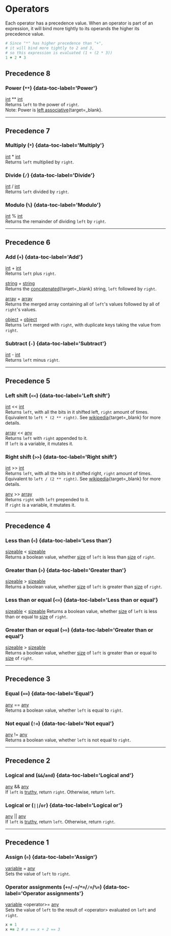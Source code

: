 # Operators

Each operator has a precedence value. When an operator is part of an expression, it will bind more tightly to its operands the higher its precedence value.
```ruby title="Example"
# Since "*" has higher precedence than "+",
# it will bind more tightly to 2 and 3,
# so this expression is evaluated (1 + (2 * 3))
1 + 2 * 3
```

## Precedence 8

### Power (`**`) {data-toc-label='Power'}

[int](data_types.md#integer) ** [int](data_types.md#integer)  
Returns `left` to the power of `right`.  
Note: Power is [left associative](https://en.wikipedia.org/wiki/Operator_associativity){target=_blank}.

---

## Precedence 7

### Multiply (`*`) {data-toc-label='Multiply'}

[int](data_types.md#integer) * [int](data_types.md#integer)  
Returns `left` multiplied by `right`.

### Divide (`/`) {data-toc-label='Divide'}

[int](data_types.md#integer) / [int](data_types.md#integer)  
Returns `left` divided by `right`.

### Modulo (`%`) {data-toc-label='Modulo'}

[int](data_types.md#integer) % [int](data_types.md#integer)  
Returns the remainder of dividing `left` by `right`.

---

## Precedence 6

### Add (`+`) {data-toc-label='Add'}
[int](data_types.md#integer) + [int](data_types.md#integer)  
Returns `left` plus `right`.

[string](data_types.md#string) + [string](data_types.md#string)  
Returns the [concatenated](https://en.wikipedia.org/wiki/Concatenation){target=_blank} string, `left` followed by `right`.

[array](data_types.md#array) + [array](data_types.md#array)  
Returns the merged array containing all of `left`'s values followed by all of `right`'s values.

[object](data_types.md#object) + [object](data_types.md#object)  
Returns `left` merged with `right`, with duplicate keys taking the value from `right`.

### Subtract (`-`) {data-toc-label='Subtract'}
[int](data_types.md#integer) - [int](data_types.md#integer)  
Returns `left` minus `right`.

---

## Precedence 5

### Left shift (`<<`) {data-toc-label='Left shift'}

[int](data_types.md#integer) << [int](data_types.md#integer)  
Returns `left`, with all the bits in it shifted left, `right` amount of times.  
Equivalent to `left * (2 ** right)`.
See [wikipedia](https://en.wikipedia.org/wiki/Logical_left_shift){target=_blank} for more details.

[array](data_types.md#array) << [any](data_types.md)  
Returns `left` with `right` appended to it.  
If `left` is a variable, it mutates it.


### Right shift (`>>`) {data-toc-label='Right shift'}

[int](data_types.md#integer) >> [int](data_types.md#integer)  
Returns `left`, with all the bits in it shifted right, `right` amount of times.  
Equivalent to `left / (2 ** right)`.
See [wikipedia](https://en.wikipedia.org/wiki/Logical_right_shift){target=_blank} for more details.

[any](data_types.md) >> [array](data_types.md#array)  
Returns `right` with `left` prepended to it.  
If `right` is a variable, it mutates it.

---

## Precedence 4

### Less than (`<`) {data-toc-label='Less than'}

[sizeable](glossary.md#sizeable) < [sizeable](glossary.md#sizeable)  
Returns a boolean value, whether [size](glossary.md#size) of `left` is less than [size](glossary.md#size) of `right`.

### Greater than (`>`) {data-toc-label='Greater than'}

[sizeable](glossary.md#sizeable) > [sizeable](glossary.md#sizeable)  
Returns a boolean value, whether [size](glossary.md#size) of `left` is greater than [size](glossary.md#size) of `right`.

### Less than or equal (`<=`) {data-toc-label='Less than or equal'}

[sizeable](glossary.md#sizeable) < [sizeable](glossary.md#sizeable)
Returns a boolean value, whether [size](glossary.md#size) of `left` is less than or equal to [size](glossary.md#size) of `right`.

### Greater than or equal (`>=`) {data-toc-label='Greater than or equal'}

[sizeable](glossary.md#sizeable) > [sizeable](glossary.md#sizeable)  
Returns a boolean value, whether [size](glossary.md#size) of `left` is greater than or equal to [size](glossary.md#size) of `right`.

---

## Precedence 3

### Equal (`==`) {data-toc-label='Equal'}

[any](data_types.md) == [any](data_types.md)  
Returns a boolean value, whether `left` is equal to `right`.

### Not equal (`!=`) {data-toc-label='Not equal'}

[any](data_types.md) != [any](data_types.md)  
Returns a boolean value, whether `left` is not equal to `right`.

---

## Precedence 2

### Logical and (`&&`/`and`) {data-toc-label='Logical and'}

[any](data_types.md) && [any](data_types.md)  
If `left` is [truthy]((glossary.md#truthiness)), return `right`. Otherwise, return `left`.

### Logical or (`||`/`or`) {data-toc-label='Logical or'}

[any](data_types.md) || [any](data_types.md)  
If `left` is [truthy](glossary.md#truthiness), return `left`. Otherwise, return `right`.

---

## Precedence 1

### Assign (`=`) {data-toc-label='Assign'}

[variable](keywords.md#let) = [any](data_types.md)  
Sets the value of `left` to `right`.

### Operator assignments (`+=`/`-=`/`*=`/`/=`/`%=`) {data-toc-label='Operator assignments'}

[variable](keywords.md#let) <operator\>= [any](data_types.md)  
Sets the value of `left` to the result of <operator\> evaluated on `left` and `right`.
```ruby title="Example"
x = 1
x += 2 # x == x + 2 == 3
```
